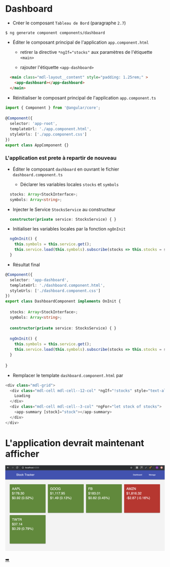 # Dashboard

* Créer le composant `Tableau de Bord` (paragraphe `2.7`)

```
$ ng generate component components/dashboard
```

* Éditer le composant principal de l'application `app.component.html`

  - retirer la directive `*ngIf="stocks"` aux paramètres de l'étiquette `<main>`
  
  - rajouter l'étiquette `<app-dashboard>`

```html
  <main class="mdl-layout__content" style="padding: 1.25rem;" >
    <app-dashboard></app-dashboard>
  </main>
```

* Réinitialiser le composant principal de l'application `app.component.ts`

```typescript
import { Component } from '@angular/core';

@Component({
  selector: 'app-root',
  templateUrl: './app.component.html',
  styleUrls: ['./app.component.css']
})
export class AppComponent {}
```

### L'application est prete à repartir de nouveau

* Éditer le composant `dashboard` en ouvrant le fichier `dashboard.component.ts`

   - Déclarer les variables locales `stocks` et `symbols`

```typescript
  stocks: Array<StockInterface>;
  symbols: Array<string>;
```
   - Injecter le Service `StocksService` au constructeur

```typescript
  constructor(private service: StocksService) { }
```
   - Initialiser les variables locales par la fonction `ngOnInit`

```typescript
  ngOnInit() {
    this.symbols = this.service.get();
    this.service.load(this.symbols).subscribe(stocks => this.stocks = stocks);
  }
```

* Résultat final

```typescript
@Component({
  selector: 'app-dashboard',
  templateUrl: './dashboard.component.html',
  styleUrls: ['./dashboard.component.css']
})
export class DashboardComponent implements OnInit {

  stocks: Array<StockInterface>;
  symbols: Array<string>;

  constructor(private service: StocksService) { }

  ngOnInit() {
    this.symbols = this.service.get();
    this.service.load(this.symbols).subscribe(stocks => this.stocks = stocks);
  }

}
```

* Remplacer le template `dashboard.component.html` par

```typescript
<div class="mdl-grid">
  <div class="mdl-cell mdl-cell--12-col" *ngIf="!stocks" style="text-align: center;">
    Loading
  </div>
  <div class="mdl-cell mdl-cell--3-col" *ngFor="let stock of stocks">
    <app-summary [stock]="stock"></app-summary>
  </div>
</div>
```

# L'application devrait maintenant afficher

![image](../images/dashboard.png)

[➡️](manage.md)


